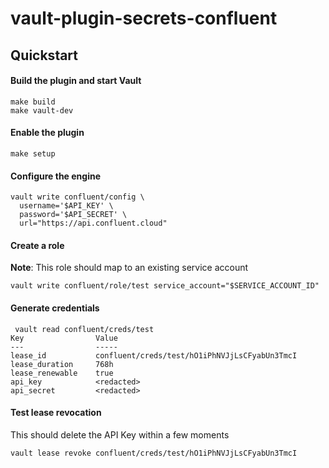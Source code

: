 # vault-plugin-secrets-confluent

## Quickstart 

#### Build the plugin and start Vault 
```shell 
make build 
make vault-dev
```

#### Enable the plugin 
```shell 
make setup
```

#### Configure the engine 
```shell 
vault write confluent/config \
  username='$API_KEY' \
  password='$API_SECRET' \
  url="https://api.confluent.cloud"
```

#### Create a role

**Note**: This role should map to an existing service account

```shell 
vault write confluent/role/test service_account="$SERVICE_ACCOUNT_ID"
```

#### Generate credentials 
```shell 
 vault read confluent/creds/test                                 
Key                Value
---                -----
lease_id           confluent/creds/test/hO1iPhNVJjLsCFyabUn3TmcI
lease_duration     768h
lease_renewable    true
api_key            <redacted>
api_secret         <redacted>
```

#### Test lease revocation 

This should delete the API Key within a few moments
```shell 
vault lease revoke confluent/creds/test/hO1iPhNVJjLsCFyabUn3TmcI
```